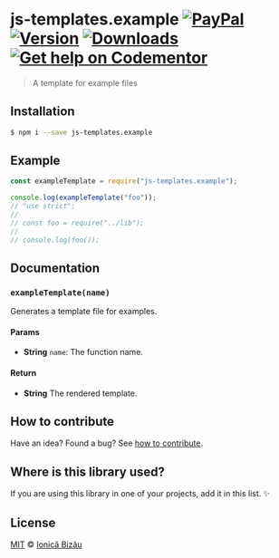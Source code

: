 # js-templates.example [![PayPal](https://img.shields.io/badge/%24-paypal-f39c12.svg)][paypal-donations] [![Version](https://img.shields.io/npm/v/js-templates.example.svg)](https://www.npmjs.com/package/js-templates.example) [![Downloads](https://img.shields.io/npm/dt/js-templates.example.svg)](https://www.npmjs.com/package/js-templates.example) [![Get help on Codementor](https://cdn.codementor.io/badges/get_help_github.svg)](https://www.codementor.io/johnnyb?utm_source=github&utm_medium=button&utm_term=johnnyb&utm_campaign=github)

> A template for example files

## Installation

```sh
$ npm i --save js-templates.example
```

## Example

```js
const exampleTemplate = require("js-templates.example");

console.log(exampleTemplate("foo"));
// "use strict";
//
// const foo = require("../lib");
//
// console.log(foo());
```

## Documentation

### `exampleTemplate(name)`
Generates a template file for examples.

#### Params
- **String** `name`: The function name.

#### Return
- **String** The rendered template.

## How to contribute
Have an idea? Found a bug? See [how to contribute][contributing].

## Where is this library used?
If you are using this library in one of your projects, add it in this list. :sparkles:

## License

[MIT][license] © [Ionică Bizău][website]

[paypal-donations]: https://www.paypal.com/cgi-bin/webscr?cmd=_s-xclick&hosted_button_id=RVXDDLKKLQRJW
[donate-now]: http://i.imgur.com/6cMbHOC.png

[license]: http://showalicense.com/?fullname=Ionic%C4%83%20Biz%C4%83u%20%3Cbizauionica%40gmail.com%3E%20(http%3A%2F%2Fionicabizau.net)&year=2016#license-mit
[website]: http://ionicabizau.net
[contributing]: /CONTRIBUTING.md
[docs]: /DOCUMENTATION.md